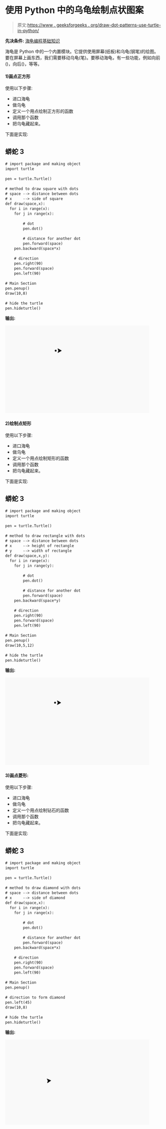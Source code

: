 # 使用 Python 中的乌龟绘制点状图案

> 原文:[https://www . geeksforgeeks . org/draw-dot-patterns-use-turtle-in-python/](https://www.geeksforgeeks.org/draw-dot-patterns-using-turtle-in-python/)

**先决条件:** [海龟编程基础知识](https://www.geeksforgeeks.org/turtle-programming-python/)

海龟是 Python 中的一个内置模块。它提供使用屏幕(纸板)和乌龟(钢笔)的绘图。要在屏幕上画东西，我们需要移动乌龟(笔)。要移动海龟，有一些功能，例如向前()，向后()，等等。

#### 1)画点正方形

使用以下步骤:

*   进口海龟
*   做乌龟
*   定义一个用点绘制正方形的函数
*   调用那个函数
*   把乌龟藏起来。

下面是实现:

## 蟒蛇 3

```
# import package and making object
import turtle 

pen = turtle.Turtle()

# method to draw square with dots
# space --> distance between dots
# x     --> side of square
def draw(space,x):
  for i in range(x):
    for j in range(x):

        # dot
        pen.dot()

        # distance for another dot
        pen.forward(space)
    pen.backward(space*x)

    # direction
    pen.right(90)
    pen.forward(space)
    pen.left(90)

# Main Section
pen.penup()
draw(10,8)

# hide the turtle
pen.hideturtle()
```

**输出:**

![](img/8b00779f5763a7eded6db003da124680.png)

#### 2)绘制点矩形

使用以下步骤:

*   进口海龟
*   做乌龟
*   定义一个用点绘制矩形的函数
*   调用那个函数
*   把乌龟藏起来。

下面是实现:

## 蟒蛇 3

```
# import package and making object
import turtle 

pen = turtle.Turtle()

# method to draw rectangle with dots
# space --> distance between dots
# x     --> height of rectangle
# y     --> width of rectangle
def draw(space,x,y):
  for i in range(x):
    for j in range(y):

        # dot
        pen.dot()

        # distance for another dot
        pen.forward(space)
    pen.backward(space*y)

    # direction
    pen.right(90)
    pen.forward(space)
    pen.left(90)

# Main Section
pen.penup()
draw(10,5,12)

# hide the turtle
pen.hideturtle()
```

**输出:**

![](img/f9229d893d35d566cf0d2960b9432fbd.png)

#### 3)画点菱形:

使用以下步骤:

*   进口海龟
*   做乌龟
*   定义一个用点绘制钻石的函数
*   调用那个函数
*   把乌龟藏起来。

下面是实现:

## 蟒蛇 3

```
# import package and making object
import turtle 

pen = turtle.Turtle()

# method to draw diamond with dots
# space --> distance between dots
# x     --> side of diamond
def draw(space,x):
  for i in range(x):
    for j in range(x):

        # dot
        pen.dot()

        # distance for another dot
        pen.forward(space)
    pen.backward(space*x)

    # direction
    pen.right(90)
    pen.forward(space)
    pen.left(90)

# Main Section
pen.penup()

# direction to form diamond
pen.left(45)
draw(10,8)

# hide the turtle
pen.hideturtle()
```

**输出:**

![](img/06eb24437722b0d73b48c427ec9ae414.png)
